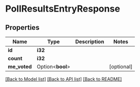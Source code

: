# PollResultsEntryResponse

## Properties

Name | Type | Description | Notes
------------ | ------------- | ------------- | -------------
**id** | **i32** |  | 
**count** | **i32** |  | 
**me_voted** | Option<**bool**> |  | [optional]

[[Back to Model list]](../README.md#documentation-for-models) [[Back to API list]](../README.md#documentation-for-api-endpoints) [[Back to README]](../README.md)


